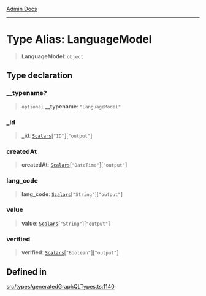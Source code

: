 [Admin Docs](/)

***

# Type Alias: LanguageModel

> **LanguageModel**: `object`

## Type declaration

### \_\_typename?

> `optional` **\_\_typename**: `"LanguageModel"`

### \_id

> **\_id**: [`Scalars`](Scalars.md)\[`"ID"`\]\[`"output"`\]

### createdAt

> **createdAt**: [`Scalars`](Scalars.md)\[`"DateTime"`\]\[`"output"`\]

### lang\_code

> **lang\_code**: [`Scalars`](Scalars.md)\[`"String"`\]\[`"output"`\]

### value

> **value**: [`Scalars`](Scalars.md)\[`"String"`\]\[`"output"`\]

### verified

> **verified**: [`Scalars`](Scalars.md)\[`"Boolean"`\]\[`"output"`\]

## Defined in

[src/types/generatedGraphQLTypes.ts:1140](https://github.com/Suyash878/talawa-api/blob/cfd688207611ba245c99edd8dbaccb2cdbf6a043/src/types/generatedGraphQLTypes.ts#L1140)
